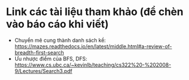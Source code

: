 # Link các tài liệu tham khảo (để chèn vào báo cáo khi viết)
- Chuyển mê cung thành danh sách kề: https://mazes.readthedocs.io/en/latest/middle.html#a-review-of-breadth-first-search
- Ưu nhược điểm của BFS, DFS: https://www.cs.ubc.ca/~kevinlb/teaching/cs322%20-%202008-9/Lectures/Search3.pdf
